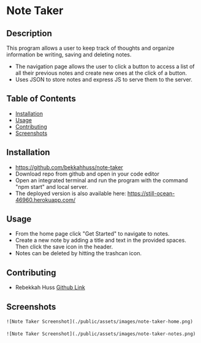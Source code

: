# Note Taker  

  ## Description 
  This program allows a user to keep track of thoughts and organize information be writing, saving and deleting notes. 
  
  - The navigation page allows the user to click a button to access a list of all their previous notes and create new ones at the click of a button. 
  - Uses JSON to store notes and express JS to serve them to the server.    

  ## Table of Contents 
  - [Installation](#Installation)
  - [Usage](#Usage)
  - [Contributing](#contributing)
  - [Screenshots](#screenshots)

  ## Installation 
  - https://github.com/bekkahhuss/note-taker
  - Download repo from github and open in your code editor 
  - Open an integrated terminal and run the program with    the command "npm start" and local server. 
  - The deployed version is also available here: https://still-ocean-46960.herokuapp.com/

  ## Usage 
  - From the home page click "Get Started" to navigate to notes. 
  -  Create a new note by adding a title and text in the provided spaces. Then click the save icon in the header. 
  -  Notes can be deleted by hitting the trashcan icon. 
 
  ## Contributing
  - Rebekkah Huss [Github Link](https://github.com/bekkahhuss)

  ## Screenshots 
    ![Note Taker Screenshot](./public/assets/images/note-taker-home.png)

    ![Note Taker Screenshot](./public/assets/images/note-taker-notes.png)





